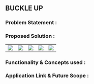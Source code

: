 ## BUCKLE UP

### Problem Statement :

### Proposed Solution :
<!-- ![1](https://user-images.githubusercontent.com/74110370/148542223-38823185-ef07-412a-9695-26bb8887acaa.PNG)
![2](https://user-images.githubusercontent.com/74110370/148542224-f6d61b3c-1dd6-4185-810f-9d407f721747.PNG)
![3](https://user-images.githubusercontent.com/74110370/148542217-d36a6bc4-8df7-43d7-ae9c-6396dc78a904.PNG)
![4](https://user-images.githubusercontent.com/74110370/148542218-295a5517-4ad7-4ce8-97da-20f13bd19cf8.PNG)
![5](https://user-images.githubusercontent.com/74110370/148542221-9a55314a-9781-47b1-9fdd-d607ddc4ba7b.PNG) -->

<table align="center">
  <tr>
    <td><img src="https://user-images.githubusercontent.com/74110370/148542223-38823185-ef07-412a-9695-26bb8887acaa.PNG" /></td>
    <td><img src="https://user-images.githubusercontent.com/74110370/148542224-f6d61b3c-1dd6-4185-810f-9d407f721747.PNG" /></td>
    <td><img src="https://user-images.githubusercontent.com/74110370/148542217-d36a6bc4-8df7-43d7-ae9c-6396dc78a904.PNG" /></td>
    <td><img src="https://user-images.githubusercontent.com/74110370/148542218-295a5517-4ad7-4ce8-97da-20f13bd19cf8.PNG" /></td>
    <td><img src="https://user-images.githubusercontent.com/74110370/148542221-9a55314a-9781-47b1-9fdd-d607ddc4ba7b.PNG" /></td>
  </tr>
</table>

### Functionality & Concepts used :

### Application Link & Future Scope :
